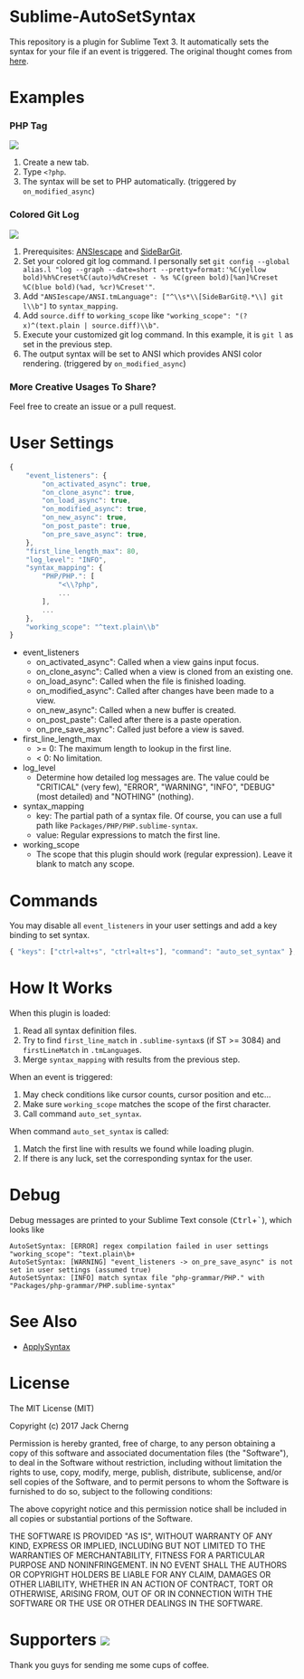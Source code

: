 Sublime-AutoSetSyntax
============================

This repository is a plugin for Sublime Text 3.
It automatically sets the syntax for your file if an event is triggered.
The original thought comes from [here](https://forum.sublimetext.com/t/automatically-set-view-syntax-according-to-first-line/18629).


Examples
========

### PHP Tag

![](https://raw.githubusercontent.com/jfcherng/Sublime-AutoSetSyntax/gh-pages/images/example/php-tag.gif)

1. Create a new tab.
1. Type `<?php`.
1. The syntax will be set to PHP automatically. (triggered by `on_modified_async`)

### Colored Git Log

![](https://raw.githubusercontent.com/jfcherng/Sublime-AutoSetSyntax/gh-pages/images/example/git-log.gif)

1. Prerequisites: [ANSIescape](https://packagecontrol.io/packages/ANSIescape) and [SideBarGit](https://packagecontrol.io/packages/SideBarGit).
1. Set your colored git log command. I personally set `git config --global alias.l "log --graph --date=short --pretty=format:'%C(yellow bold)%h%Creset%C(auto)%d%Creset - %s %C(green bold)[%an]%Creset %C(blue bold)(%ad, %cr)%Creset'"`.
1. Add `"ANSIescape/ANSI.tmLanguage": ["^\\s*\\[SideBarGit@.*\\] git l\\b"]` to `syntax_mapping`.
1. Add `source.diff` to `working_scope` like `"working_scope": "(?x)^(text.plain | source.diff)\\b"`.
1. Execute your customized git log command. In this example, it is `git l` as set in the previous step.
1. The output syntax will be set to ANSI which provides ANSI color rendering. (triggered by `on_modified_async`)

### More Creative Usages To Share?

Feel free to create an issue or a pull request.


User Settings
=============

```javascript
{
    "event_listeners": {
        "on_activated_async": true,
        "on_clone_async": true,
        "on_load_async": true,
        "on_modified_async": true,
        "on_new_async": true,
        "on_post_paste": true,
        "on_pre_save_async": true,
    },
    "first_line_length_max": 80,
    "log_level": "INFO",
    "syntax_mapping": {
        "PHP/PHP.": [
            "<\\?php",
            ...
        ],
        ...
    },
    "working_scope": "^text.plain\\b"
}
```

- event_listeners
    - on_activated_async": Called when a view gains input focus.
    - on_clone_async": Called when a view is cloned from an existing one.
    - on_load_async": Called when the file is finished loading.
    - on_modified_async": Called after changes have been made to a view.
    - on_new_async": Called when a new buffer is created.
    - on_post_paste": Called after there is a paste operation.
    - on_pre_save_async": Called just before a view is saved.
- first_line_length_max
    - \>= 0: The maximum length to lookup in the first line.
    - < 0: No limitation.
- log_level
    - Determine how detailed log messages are. The value could be
      "CRITICAL" (very few), "ERROR", "WARNING", "INFO", "DEBUG" (most detailed) and "NOTHING" (nothing).
- syntax_mapping
    - key: The partial path of a syntax file. Of course, you can use a full path like `Packages/PHP/PHP.sublime-syntax`.
    - value: Regular expressions to match the first line.
- working_scope
    - The scope that this plugin should work (regular expression). Leave it blank to match any scope.


Commands
========

You may disable all `event_listeners` in your user settings and add a key binding to set syntax.

```javascript
{ "keys": ["ctrl+alt+s", "ctrl+alt+s"], "command": "auto_set_syntax" },
```


How It Works
============

When this plugin is loaded:

1. Read all syntax definition files.
1. Try to find `first_line_match` in `.sublime-syntax`s (if ST >= 3084) and `firstLineMatch` in `.tmLanguage`s.
1. Merge `syntax_mapping` with results from the previous step.

When an event is triggered:

1. May check conditions like cursor counts, cursor position and etc...
1. Make sure `working_scope` matches the scope of the first character.
1. Call command `auto_set_syntax`.

When command `auto_set_syntax` is called:

1. Match the first line with results we found while loading plugin.
1. If there is any luck, set the corresponding syntax for the user.


Debug
=====

Debug messages are printed to your Sublime Text console (<kbd>Ctrl</kbd>+<kbd>`</kbd>), which looks like

```
AutoSetSyntax: [ERROR] regex compilation failed in user settings "working_scope": ^text.plain\b+
AutoSetSyntax: [WARNING] "event_listeners -> on_pre_save_async" is not set in user settings (assumed true)
AutoSetSyntax: [INFO] match syntax file "php-grammar/PHP." with "Packages/php-grammar/PHP.sublime-syntax"
```


See Also
========

- [ApplySyntax](https://github.com/facelessuser/ApplySyntax)


License
=======

The MIT License (MIT)

Copyright (c) 2017 Jack Cherng

Permission is hereby granted, free of charge, to any person obtaining a copy
of this software and associated documentation files (the "Software"), to deal
in the Software without restriction, including without limitation the rights
to use, copy, modify, merge, publish, distribute, sublicense, and/or sell
copies of the Software, and to permit persons to whom the Software is
furnished to do so, subject to the following conditions:

The above copyright notice and this permission notice shall be included in all
copies or substantial portions of the Software.

THE SOFTWARE IS PROVIDED "AS IS", WITHOUT WARRANTY OF ANY KIND, EXPRESS OR
IMPLIED, INCLUDING BUT NOT LIMITED TO THE WARRANTIES OF MERCHANTABILITY,
FITNESS FOR A PARTICULAR PURPOSE AND NONINFRINGEMENT. IN NO EVENT SHALL THE
AUTHORS OR COPYRIGHT HOLDERS BE LIABLE FOR ANY CLAIM, DAMAGES OR OTHER
LIABILITY, WHETHER IN AN ACTION OF CONTRACT, TORT OR OTHERWISE, ARISING FROM,
OUT OF OR IN CONNECTION WITH THE SOFTWARE OR THE USE OR OTHER DEALINGS IN THE
SOFTWARE.


Supporters <a href="https://www.paypal.com/cgi-bin/webscr?cmd=_s-xclick&hosted_button_id=ATXYY9Y78EQ3Y" target="_blank"><img src="https://www.paypalobjects.com/en_US/i/btn/btn_donate_LG.gif" /></a>
==========

Thank you guys for sending me some cups of coffee.
